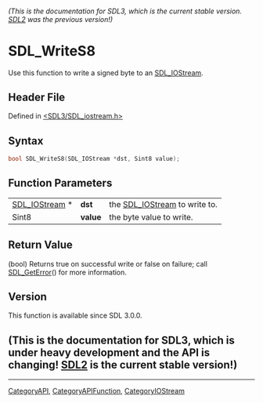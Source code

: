 ###### (This is the documentation for SDL3, which is the current stable version. [SDL2](https://wiki.libsdl.org/SDL2/) was the previous version!)
# SDL_WriteS8

Use this function to write a signed byte to an [SDL_IOStream](SDL_IOStream).

## Header File

Defined in [<SDL3/SDL_iostream.h>](https://github.com/libsdl-org/SDL/blob/main/include/SDL3/SDL_iostream.h)

## Syntax

```c
bool SDL_WriteS8(SDL_IOStream *dst, Sint8 value);
```

## Function Parameters

|                                |           |                                               |
| ------------------------------ | --------- | --------------------------------------------- |
| [SDL_IOStream](SDL_IOStream) * | **dst**   | the [SDL_IOStream](SDL_IOStream) to write to. |
| Sint8                          | **value** | the byte value to write.                      |

## Return Value

(bool) Returns true on successful write or false on failure; call
[SDL_GetError](SDL_GetError)() for more information.

## Version

This function is available since SDL 3.0.0.

## (This is the documentation for SDL3, which is under heavy development and the API is changing! [SDL2](https://wiki.libsdl.org/SDL2/) is the current stable version!)



----
[CategoryAPI](CategoryAPI), [CategoryAPIFunction](CategoryAPIFunction), [CategoryIOStream](CategoryIOStream)

